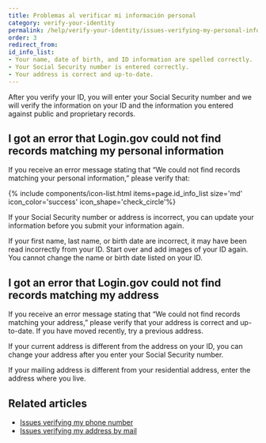 ```yaml
---
title: Problemas al verificar mi información personal
category: verify-your-identity
permalink: /help/verify-your-identity/issues-verifying-my-personal-information/
order: 3
redirect_from:
id_info_list:
- Your name, date of birth, and ID information are spelled correctly.
- Your Social Security number is entered correctly.
- Your address is correct and up-to-date.
---
```


After you verify your ID, you will enter your Social Security number and we will verify the information on your ID and the information you entered against public and proprietary records.

## I got an error that Login.gov could not find records matching my personal information

If you receive an error message stating that “We could not find records matching your personal information,” please verify that:

{% include components/icon-list.html items=page.id_info_list size='md' icon_color='success' icon_shape='check_circle'%}

If your Social Security number or address is incorrect, you can update your information before you submit your information again.

If your first name, last name, or birth date are incorrect, it may have been read incorrectly from your ID. Start over and add images of your ID again. You cannot change the name or birth date listed on your ID.

## I got an error that Login.gov could not find records matching my address

If you receive an error message stating that “We could not find records matching your address,” please verify that your address is correct and up-to-date. If you have moved recently, try a previous address.

If your current address is different from the address on your ID, you can change your address after you enter your Social Security number.

If your mailing address is different from your residential address, enter the address where you live.

## Related articles

* [Issues verifying my phone number](#)
* [Issues verifying my address by mail](#)
